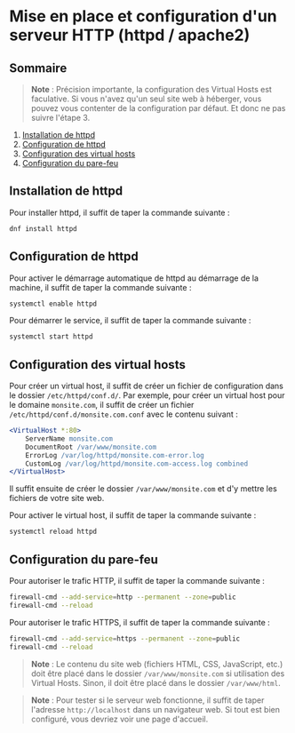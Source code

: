 # Mise en place et configuration d'un serveur HTTP (httpd / apache2)

## Sommaire

> **Note** : Précision importante, la configuration des Virtual Hosts est faculative. Si vous n'avez qu'un seul site web à héberger, vous pouvez vous contenter de la configuration par défaut. Et donc ne pas suivre l'étape 3.

1. [Installation de httpd](#installation-de-httpd)
2. [Configuration de httpd](#configuration-de-httpd)
3. [Configuration des virtual hosts](#configuration-des-virtual-hosts)
4. [Configuration du pare-feu](#configuration-du-pare-feu)

## Installation de httpd

Pour installer httpd, il suffit de taper la commande suivante :

```bash
dnf install httpd
```

## Configuration de httpd

Pour activer le démarrage automatique de httpd au démarrage de la machine, il suffit de taper la commande suivante :
```bash
systemctl enable httpd
```

Pour démarrer le service, il suffit de taper la commande suivante : 
```bash
systemctl start httpd
```

## Configuration des virtual hosts

Pour créer un virtual host, il suffit de créer un fichier de configuration dans le dossier ```/etc/httpd/conf.d/```. Par exemple, pour créer un virtual host pour le domaine ```monsite.com```, il suffit de créer un fichier ```/etc/httpd/conf.d/monsite.com.conf``` avec le contenu suivant :

```apache
<VirtualHost *:80>
    ServerName monsite.com
    DocumentRoot /var/www/monsite.com
    ErrorLog /var/log/httpd/monsite.com-error.log
    CustomLog /var/log/httpd/monsite.com-access.log combined
</VirtualHost>
```

Il suffit ensuite de créer le dossier ```/var/www/monsite.com``` et d'y mettre les fichiers de votre site web.

Pour activer le virtual host, il suffit de taper la commande suivante :
```bash
systemctl reload httpd
```

## Configuration du pare-feu

Pour autoriser le trafic HTTP, il suffit de taper la commande suivante :
```bash
firewall-cmd --add-service=http --permanent --zone=public
firewall-cmd --reload
```

Pour autoriser le trafic HTTPS, il suffit de taper la commande suivante :
```bash
firewall-cmd --add-service=https --permanent --zone=public
firewall-cmd --reload
```

> **Note** : Le contenu du site web (fichiers HTML, CSS, JavaScript, etc.) doit être placé dans le dossier ```/var/www/monsite.com``` si utilisation des Virtual Hosts. Sinon, il doit être placé dans le dossier ```/var/www/html```.

> **Note** : Pour tester si le serveur web fonctionne, il suffit de taper l'adresse ```http://localhost``` dans un navigateur web. Si tout est bien configuré, vous devriez voir une page d'accueil.
